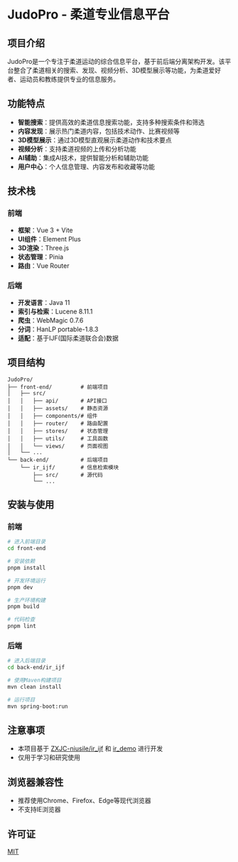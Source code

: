 # JudoPro - 柔道专业信息平台

## 项目介绍

JudoPro是一个专注于柔道运动的综合信息平台，基于前后端分离架构开发。该平台整合了柔道相关的搜索、发现、视频分析、3D模型展示等功能，为柔道爱好者、运动员和教练提供专业的信息服务。

## 功能特点

- **智能搜索**：提供高效的柔道信息搜索功能，支持多种搜索条件和筛选
- **内容发现**：展示热门柔道内容，包括技术动作、比赛视频等
- **3D模型展示**：通过3D模型直观展示柔道动作和技术要点
- **视频分析**：支持柔道视频的上传和分析功能
- **AI辅助**：集成AI技术，提供智能分析和辅助功能
- **用户中心**：个人信息管理、内容发布和收藏等功能

## 技术栈

### 前端
- **框架**：Vue 3 + Vite
- **UI组件**：Element Plus
- **3D渲染**：Three.js
- **状态管理**：Pinia
- **路由**：Vue Router

### 后端
- **开发语言**：Java 11
- **索引与检索**：Lucene 8.11.1
- **爬虫**：WebMagic 0.7.6
- **分词**：HanLP portable-1.8.3
- **适配**：基于IJF(国际柔道联合会)数据

## 项目结构

```
JudoPro/
├── front-end/         # 前端项目
│   ├── src/
│   │   ├── api/       # API接口
│   │   ├── assets/    # 静态资源
│   │   ├── components/# 组件
│   │   ├── router/    # 路由配置
│   │   ├── stores/    # 状态管理
│   │   ├── utils/     # 工具函数
│   │   └── views/     # 页面视图
│   └── ...
└── back-end/          # 后端项目
    └── ir_ijf/        # 信息检索模块
        ├── src/       # 源代码
        └── ...
```

## 安装与使用

### 前端

```bash
# 进入前端目录
cd front-end

# 安装依赖
pnpm install

# 开发环境运行
pnpm dev

# 生产环境构建
pnpm build

# 代码检查
pnpm lint
```

### 后端

```bash
# 进入后端目录
cd back-end/ir_ijf

# 使用Maven构建项目
mvn clean install

# 运行项目
mvn spring-boot:run
```

## 注意事项

- 本项目基于 [ZXJC-niusile/ir_ijf](https://github.com/ZXJC-niusile/ir_ijf) 和 [ir_demo](https://github.com/ruoyu-chen/ir_demo) 进行开发
- 仅用于学习和研究使用

## 浏览器兼容性

- 推荐使用Chrome、Firefox、Edge等现代浏览器
- 不支持IE浏览器

## 许可证

[MIT](LICENSE)